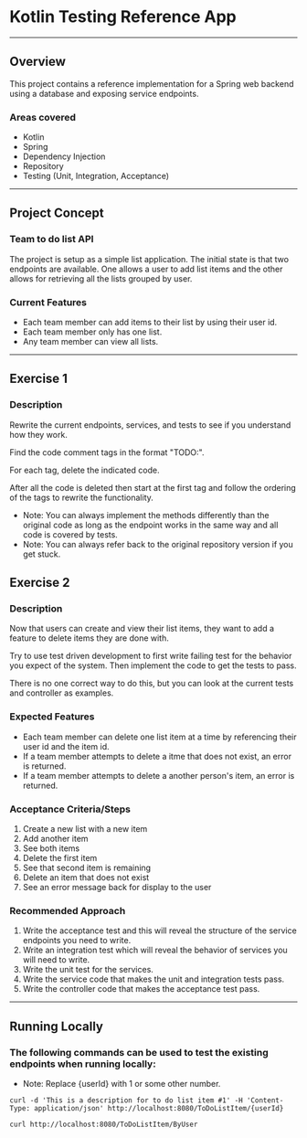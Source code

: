 # Kotlin Testing Reference App

---

## Overview

This project contains a reference implementation for a Spring web backend using a database and exposing service endpoints.

### Areas covered
- Kotlin
- Spring
- Dependency Injection
- Repository
- Testing (Unit, Integration, Acceptance)

---

## Project Concept

### Team to do list API

The project is setup as a simple list application. The initial state is that two endpoints are available. One allows a user to add list items and the other allows for retrieving all the lists grouped by user.

### Current Features

 - Each team member can add items to their list by using their user id.
 - Each team member only has one list.
 - Any team member can view all lists.

--- 

## Exercise 1

### Description

Rewrite the current endpoints, services, and tests to see if you understand how they work. 

Find the code comment tags in the format "TODO:". 

For each tag, delete the indicated code. 

After all the code is deleted then start at the first tag and follow the ordering of the tags to rewrite the functionality.  

- Note: You can always implement the methods differently than the original code as long as the endpoint works in the same way and all code is covered by tests.
- Note: You can always refer back to the original repository version if you get stuck.


## Exercise 2

### Description

Now that users can create and view their list items, they want to add a feature to delete items they are done with. 

Try to use test driven development to first write failing test for the behavior you expect of the system. Then implement the code to get the tests to pass.

There is no one correct way to do this, but you can look at the current tests and controller as examples.

### Expected Features

- Each team member can delete one list item at a time by referencing their user id and the item id.
- If a team member attempts to delete a itme that does not exist, an error is returned.
- If a team member attempts to delete a another person's item, an error is returned.

### Acceptance Criteria/Steps

1) Create a new list with a new item
2) Add another item
3) See both items
4) Delete the first item
5) See that second item is remaining
6) Delete an item that does not exist
7) See an error message back for display to the user

### Recommended Approach

1) Write the acceptance test and this will reveal the structure of the service endpoints you need to write. 
2) Write an integration test which will reveal the behavior of services you will need to write.
3) Write the unit test for the services.
4) Write the service code that makes the unit and integration tests pass.
5) Write the controller code that makes the acceptance test pass.

---
## Running Locally

### The following commands can be used to test the existing endpoints when running locally:

- Note: Replace {userId} with 1 or some other number.

`curl -d 'This is a description for to do list item #1' -H 'Content-Type: application/json' http://localhost:8080/ToDoListItem/{userId}`

`curl http://localhost:8080/ToDoListItem/ByUser`








